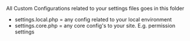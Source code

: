 All Custom Configurations related to your settings files goes in this folder

- settings.local.php = any config related to your local environment
- settings.core.php = any core config's to your site. E.g. permission settings
